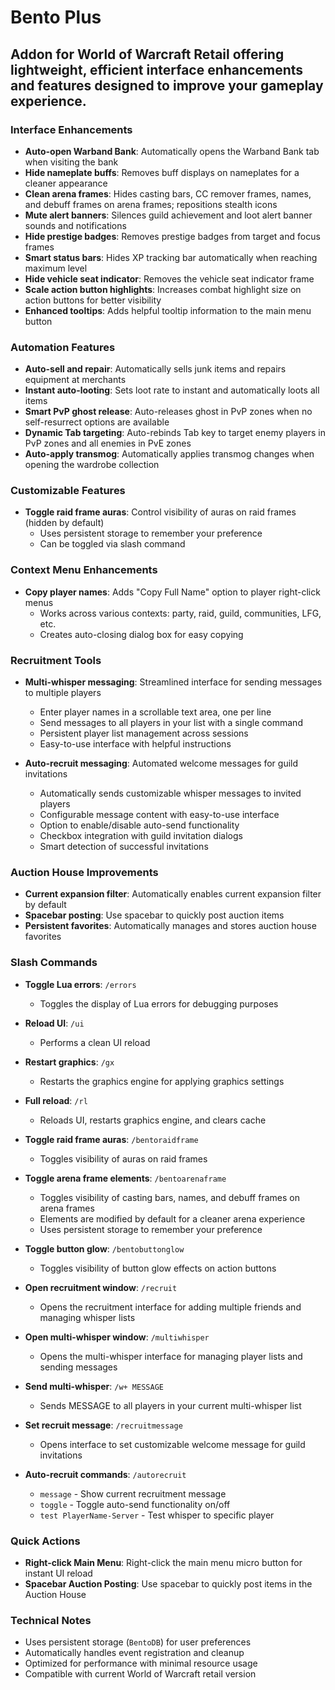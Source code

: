 # Bento Plus

## Addon for World of Warcraft Retail offering lightweight, efficient interface enhancements and features designed to improve your gameplay experience.

### Interface Enhancements

- **Auto-open Warband Bank**: Automatically opens the Warband Bank tab when visiting the bank
- **Hide nameplate buffs**: Removes buff displays on nameplates for a cleaner appearance
- **Clean arena frames**: Hides casting bars, CC remover frames, names, and debuff frames on arena frames; repositions stealth icons
- **Mute alert banners**: Silences guild achievement and loot alert banner sounds and notifications
- **Hide prestige badges**: Removes prestige badges from target and focus frames
- **Smart status bars**: Hides XP tracking bar automatically when reaching maximum level
- **Hide vehicle seat indicator**: Removes the vehicle seat indicator frame
- **Scale action button highlights**: Increases combat highlight size on action buttons for better visibility
- **Enhanced tooltips**: Adds helpful tooltip information to the main menu button

### Automation Features

- **Auto-sell and repair**: Automatically sells junk items and repairs equipment at merchants
- **Instant auto-looting**: Sets loot rate to instant and automatically loots all items
- **Smart PvP ghost release**: Auto-releases ghost in PvP zones when no self-resurrect options are available
- **Dynamic Tab targeting**: Auto-rebinds Tab key to target enemy players in PvP zones and all enemies in PvE zones
- **Auto-apply transmog**: Automatically applies transmog changes when opening the wardrobe collection

### Customizable Features

- **Toggle raid frame auras**: Control visibility of auras on raid frames (hidden by default)
  - Uses persistent storage to remember your preference
  - Can be toggled via slash command

### Context Menu Enhancements

- **Copy player names**: Adds "Copy Full Name" option to player right-click menus
  - Works across various contexts: party, raid, guild, communities, LFG, etc.
  - Creates auto-closing dialog box for easy copying

### Recruitment Tools

- **Multi-whisper messaging**: Streamlined interface for sending messages to multiple players
  - Enter player names in a scrollable text area, one per line
  - Send messages to all players in your list with a single command
  - Persistent player list management across sessions
  - Easy-to-use interface with helpful instructions

- **Auto-recruit messaging**: Automated welcome messages for guild invitations
  - Automatically sends customizable whisper messages to invited players
  - Configurable message content with easy-to-use interface
  - Option to enable/disable auto-send functionality
  - Checkbox integration with guild invitation dialogs
  - Smart detection of successful invitations

### Auction House Improvements

- **Current expansion filter**: Automatically enables current expansion filter by default
- **Spacebar posting**: Use spacebar to quickly post auction items
- **Persistent favorites**: Automatically manages and stores auction house favorites

### Slash Commands

- **Toggle Lua errors**: `/errors`
  - Toggles the display of Lua errors for debugging purposes

- **Reload UI**: `/ui`
  - Performs a clean UI reload

- **Restart graphics**: `/gx`
  - Restarts the graphics engine for applying graphics settings

- **Full reload**: `/rl`
  - Reloads UI, restarts graphics engine, and clears cache

- **Toggle raid frame auras**: `/bentoraidframe`
  - Toggles visibility of auras on raid frames

- **Toggle arena frame elements**: `/bentoarenaframe`
  - Toggles visibility of casting bars, names, and debuff frames on arena frames
  - Elements are modified by default for a cleaner arena experience
  - Uses persistent storage to remember your preference

- **Toggle button glow**: `/bentobuttonglow`
  - Toggles visibility of button glow effects on action buttons

- **Open recruitment window**: `/recruit`
  - Opens the recruitment interface for adding multiple friends and managing whisper lists

- **Open multi-whisper window**: `/multiwhisper`
  - Opens the multi-whisper interface for managing player lists and sending messages

- **Send multi-whisper**: `/w+ MESSAGE`
  - Sends MESSAGE to all players in your current multi-whisper list

- **Set recruit message**: `/recruitmessage`
  - Opens interface to set customizable welcome message for guild invitations

- **Auto-recruit commands**: `/autorecruit`
  - `message` - Show current recruitment message
  - `toggle` - Toggle auto-send functionality on/off
  - `test PlayerName-Server` - Test whisper to specific player

### Quick Actions

- **Right-click Main Menu**: Right-click the main menu micro button for instant UI reload
- **Spacebar Auction Posting**: Use spacebar to quickly post items in the Auction House

### Technical Notes

- Uses persistent storage (`BentoDB`) for user preferences
- Automatically handles event registration and cleanup
- Optimized for performance with minimal resource usage
- Compatible with current World of Warcraft retail version
